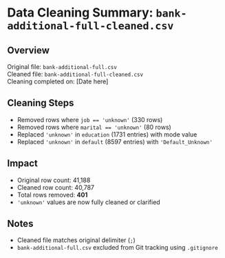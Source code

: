 # Data Cleaning Summary: `bank-additional-full-cleaned.csv`

## Overview
Original file: `bank-additional-full.csv`  
Cleaned file: `bank-additional-full-cleaned.csv`  
Cleaning completed on: [Date here]

## Cleaning Steps
- Removed rows where `job == 'unknown'` (330 rows)
- Removed rows where `marital == 'unknown'` (80 rows)
- Replaced `'unknown'` in `education` (1731 entries) with mode value
- Replaced `'unknown'` in `default` (8597 entries) with `'Default_Unknown'`

## Impact
- Original row count: 41,188  
- Cleaned row count: 40,787  
- Total rows removed: **401**
- `'unknown'` values are now fully cleaned or clarified

## Notes
- Cleaned file matches original delimiter (`;`)
- `bank-additional-full.csv` excluded from Git tracking using `.gitignore`

